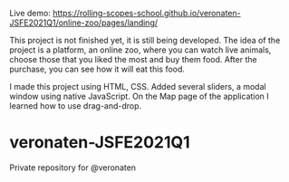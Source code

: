 Live demo: https://rolling-scopes-school.github.io/veronaten-JSFE2021Q1/online-zoo/pages/landing/

This project is not finished yet, it is still being developed.
The idea of the project is a platform, an online zoo, where you can watch live animals, choose those that you liked the most and buy them food. After the purchase, you can see how it will eat this food.

I made this project using HTML, CSS. 
Added several sliders, a modal window using native JavaScript. 
On the Map page of the application I learned how to use drag-and-drop.


# veronaten-JSFE2021Q1
Private repository for @veronaten
